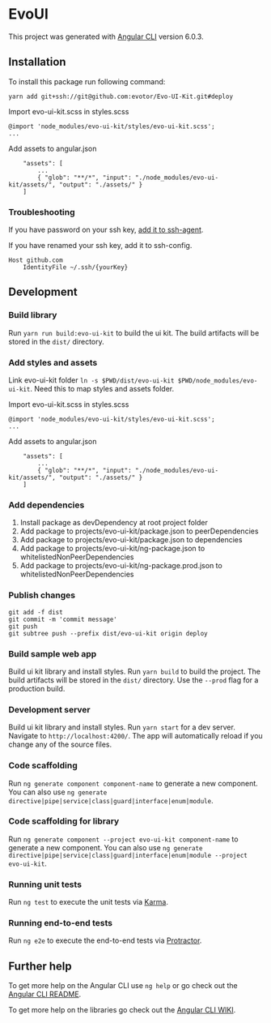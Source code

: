 # EvoUI

This project was generated with [Angular CLI](https://github.com/angular/angular-cli) version 6.0.3.

## Installation

To install this package run following command:

```
yarn add git+ssh://git@github.com:evotor/Evo-UI-Kit.git#deploy
```

Import evo-ui-kit.scss in styles.scss

```
@import 'node_modules/evo-ui-kit/styles/evo-ui-kit.scss';
...
```

Add assets to angular.json

```
    "assets": [
        ...
        { "glob": "**/*", "input": "./node_modules/evo-ui-kit/assets/", "output": "./assets/" }
    ]
```

### Troubleshooting

If you have password on your ssh key, [add it to ssh-agent](https://help.github.com/articles/generating-a-new-ssh-key-and-adding-it-to-the-ssh-agent/#adding-your-ssh-key-to-the-ssh-agent).

If you have renamed your ssh key, add it to ssh-config.

```
Host github.com
    IdentityFile ~/.ssh/{yourKey}
```

## Development

### Build library

Run `yarn run build:evo-ui-kit` to build the ui kit. The build artifacts will be stored in the `dist/` directory.

### Add styles and assets

Link evo-ui-kit folder `ln -s $PWD/dist/evo-ui-kit $PWD/node_modules/evo-ui-kit`. Need this to map styles and assets folder.

Import evo-ui-kit.scss in styles.scss

```
@import 'node_modules/evo-ui-kit/styles/evo-ui-kit.scss';
...
```

Add assets to angular.json

```
    "assets": [
        ...
        { "glob": "**/*", "input": "./node_modules/evo-ui-kit/assets/", "output": "./assets/" }
    ]
```

### Add dependencies

1. Install package as devDependency at root project folder
1. Add package to projects/evo-ui-kit/package.json to peerDependencies
1. Add package to projects/evo-ui-kit/package.json to dependencies
1. Add package to projects/evo-ui-kit/ng-package.json to whitelistedNonPeerDependencies
1. Add package to projects/evo-ui-kit/ng-package.prod.json to whitelistedNonPeerDependencies

### Publish changes

```
git add -f dist
git commit -m 'commit message'
git push
git subtree push --prefix dist/evo-ui-kit origin deploy
```

### Build sample web app

Build ui kit library and install styles. Run `yarn build` to build the project. The build artifacts will be stored in the `dist/` directory. Use the `--prod` flag for a production build.

### Development server

Build ui kit library and install styles. Run `yarn start` for a dev server. Navigate to `http://localhost:4200/`. The app will automatically reload if you change any of the source files.

### Code scaffolding

Run `ng generate component component-name` to generate a new component. You can also use `ng generate directive|pipe|service|class|guard|interface|enum|module`.

### Code scaffolding for library

Run `ng generate component --project evo-ui-kit component-name` to generate a new component. You can also use `ng generate directive|pipe|service|class|guard|interface|enum|module --project evo-ui-kit`.

### Running unit tests

Run `ng test` to execute the unit tests via [Karma](https://karma-runner.github.io).

### Running end-to-end tests

Run `ng e2e` to execute the end-to-end tests via [Protractor](http://www.protractortest.org/).

## Further help

To get more help on the Angular CLI use `ng help` or go check out the [Angular CLI README](https://github.com/angular/angular-cli/blob/master/README.md).

To get more help on the libraries go check out the [Angular CLI WIKI](https://github.com/angular/angular-cli/wiki/stories-create-library).
